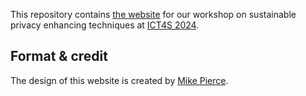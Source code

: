 This repository contains [the website](https://ict4s2024-suspets.github.io/workshop/) for our workshop on sustainable privacy enhancing techniques at [ICT4S 2024](https://conf.researchr.org/home/ict4s-2024).

## Format & credit
The design of this website is created by [Mike Pierce](https://mikepierce.github.io/conference-website-template/).
